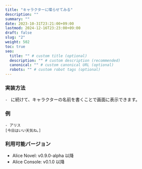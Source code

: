 ```yaml
---
title: "キャラクターに喋らせてみる"
description: ""
summary: ""
date: 2023-10-31T23:21:00+09:00
lastmod: 2024-12-16T23:23:00+09:00
draft: false
slug: "2"
weight: 502
toc: true
seo:
  title: "" # custom title (optional)
  description: "" # custom description (recommended)
  canonical: "" # custom canonical URL (optional)
  robots: "" # custom robot tags (optional)
---
```


### 実装方法

`- ` に続けて、キャラクターの名前を書くことで画面に表示できます。

### 例

```anov
- アリス
[今日はいい天気ね。]
```

### 利用可能バージョン

- Alice Novel: v0.9.0-alpha 以降
- Alice Console: v0.1.0 以降
